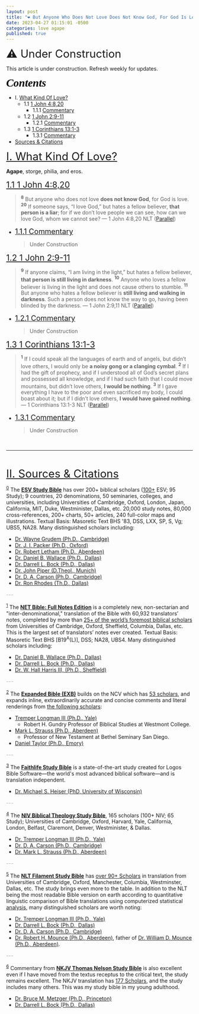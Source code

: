 ```yaml
---
layout: post
title: "❤️ But Anyone Who Does Not Love Does Not Know God, For God Is Love"
date: 2023-04-27 01:15:01 -0500
categories: love agape
published: true
---
```


<span style="font-size:2.1em">⚠️ Under Construction</span>

This article is under construction. Refresh weekly for updates.

<a name="contents" style="font-family:'Times New Roman',Times,serif;font-style:italic;font-weight:bold;font-size:2.1em;color:black;">Contents</a>

- I. <a href="#love">What Kind Of Love?</a>
    - 1.1 <a href="#1John4:8,20">1 John 4:8,20</a>
        - 1.1.1 <a href="#1.1.1Commentary">Commentary</a>
    - 1.2 <a href="#1John2:9-11">1 John 2:9-11</a>
        - 1.2.1 <a href="#1.2.1Commentary">Commentary</a>
    - 1.3 <a href="#1Corinthians13:1-3">1 Corinthians 13:1-3</a>
        - 1.3.1 <a href="#1.3.1Commentary">Commentary</a>
- <a href="#cite">Sources & Citations</a>

<a name="love" href="#contents" style="font-size:2.1em;">I. What Kind Of Love?</a>

**Agape**, storge, philia, and eros.

<a name="1John4:8,20" href="#contents" style="font-size:1.6em;">1.1 1 John 4:8,20</a>

> <sup style="font-weight:bold;">8</sup> But anyone who does not love **does not know God**, for God is love. <sup style="font-weight:bold;">20</sup> If someone says, “I love God,” but hates a fellow believer, **that person is a liar**; for if we don’t love people we can see, how can we love God, whom we cannot see? &mdash; 1 John 4:8,20 NLT ([Parallel](https://www.biblegateway.com/passage/?search=1+John4%3A8%2C20&version=ESV;NET;EXB;NLT))

- <a name="1.1.1Commentary" href="#contents" style="font-size:1.4em;">1.1.1 Commentary</a>

    > Under Construction

<a name="1John2:9-11" href="#contents" style="font-size:1.6em;">1.2 1 John 2:9-11</a>

> <sup style="font-weight:bold;">9</sup> If anyone claims, “I am living in the light,” but hates a fellow believer, **that person is still living in darkness**. <sup style="font-weight:bold;">10</sup> Anyone who loves a fellow believer is living in the light and does not cause others to stumble. <sup style="font-weight:bold;">11</sup> But anyone who hates a fellow believer is **still living and walking in darkness**. Such a person does not know the way to go, having been blinded by the darkness. &mdash; 1 John 2:9,11 NLT ([Parallel](https://www.biblegateway.com/passage/?search=1Jn+2%3A9-11&version=ESV;NET;EXB;NLT))

- <a name="1.2.1Commentary" href="#contents" style="font-size:1.4em;">1.2.1 Commentary</a>

    > Under Construction

<a name="1Corinthians13:1-3" href="#contents" style="font-size:1.6em;">1.3 1 Corinthians 13:1-3</a>

> <sup style="font-weight:bold;">1</sup> If I could speak all the languages of earth and of angels, but didn’t love others, I would only be **a noisy gong or a clanging cymbal**. <sup style="font-weight:bold;">2</sup> If I had the gift of prophecy, and if I understood all of God’s secret plans and possessed all knowledge, and if I had such faith that I could move mountains, but didn’t love others, **I would be nothing**. <sup style="font-weight:bold;">3</sup> If I gave everything I have to the poor and even sacrificed my body, I could boast about it; but if I didn’t love others, **I would have gained nothing**. &mdash; 1 Corinthians 13:1-3 NLT ([Parallel](https://www.biblegateway.com/passage/?search=I+Corinthians+13%3A1-3&version=ESV;NET;EXB;NLT))

- <a name="1.3.1Commentary" href="#contents" style="font-size:1.4em;">1.3.1 Commentary</a>

    > Under Construction

<br>

---

<br>

<a name="cite" href="#contents" style="font-size:2.1em;">II. Sources & Citations</a>

<sup><a name="esvsb_cite" href="#contents">0</a></sup> The [**ESV Study Bible**](https://amzn.to/3WsN0Uw) has over 200+ biblical scholars ([100+](https://www.esv.org/translation/) ESV; 95 Study); 9 countries, 20 denominations, 50 seminaries, colleges, and universities, including Universities of Cambridge, Oxford, London, Japan, California, MIT, Duke, Westminister, Dallas, etc. 20,000 study notes, 80,000 cross-references, 200+ charts, 50+ articles, 240 full-color maps and illustrations. Textual Basis: Masoretic Text BHS '83, DSS, LXX, SP, S, Vg; UBS5, NA28. Many distinguished scholars including:

<!--  -->

- [Dr. Wayne Grudem (Ph.D., Cambridge)](https://youtu.be/s9e3Y2SMXag)
- [Dr. J. I. Packer (Ph.D., Oxford)](https://youtu.be/jOFsFgUUdZo)
- [Dr. Robert Letham (Ph.D., Aberdeen)](https://www.greystoneinstitute.org/robert-letham)
- [Dr. Daniel B. Wallace (Ph.D., Dallas)](https://youtu.be/NikVdhp0YFs)
- [Dr. Darrell L. Bock (Ph.D., Dallas)]()
- [Dr. John Piper (D.Theol., Munich)]()
- [Dr. D. A. Carson (Ph.D., Cambridge)](https://www.crossway.org/authors/d-a-carson/)
- [Dr. Ron Rhodes (Th.D., Dallas)]()

<span style="color:#A8A8A8;">---</span>

<sup><a name="net_cite" href="#contents">1</a></sup> The [**NET Bible: Full Notes Edition**](https://amzn.to/3WLAgbr) is a completely new, non-sectarian and "inter-denominational," translation of the Bible with 60,932 translators’ notes, completed by more than <a href="https://netbible.com/preface/">25+ of the world’s foremost biblical scholars</a> from Universities of Cambridge, Oxford, Sheffield, Columbia, Dallas, etc. This is the largest set of translators’ notes ever created. Textual Basis: Masoretic Text BHS [B19<sup>A</sup>(L)], DSS; NA28, UBS4. Many distinguished scholars including:

<!--  -->

- [Dr. Daniel B. Wallace (Ph.D., Dallas)](https://youtu.be/NikVdhp0YFs)
- [Dr. Darrell L. Bock (Ph.D., Dallas)]()
- [Dr. W. Hall Harris III, (Ph.D., Sheffield)]()

<span style="color:#A8A8A8;">---</span>

<sup><a name="exb_cite" href="#contents">2</a></sup> The [**Expanded Bible (EXB)**](https://amzn.to/3vlMXy5) builds on the NCV which has [53 scholars](https://www.gotquestions.org/New-Century-Version-NCV.html), and expands inline, extraordinarily accurate and concise comments and literal renderings from [the following scholars](https://www.biblegateway.com/versions/Expanded-Bible-EXB/):

<!--  -->

- [Tremper Longman III (Ph.D., Yale)]()
    - Robert H. Gundry Professor of Biblical Studies at Westmont College.
- [Mark L. Strauss (Ph.D., Aberdeen)]()
    - Professor of New Testament at Bethel Seminary San Diego.
- [Daniel Taylor (Ph.D., Emory)]()

<span style="color:#A8A8A8;">---</span>


<sup><a name="logos_cite" href="#contents">3</a></sup> The [**Faithlife Study Bible**](https://www.logos.com/product/36338/faithlife-study-bible?ssi=0) is a state-of-the-art study created for Logos Bible Software&mdash;the world's most advanced biblical software&mdash;and is translation independent.

<!--  -->

- [Dr. Michael S. Heiser (PhD, University of Wisconsin)](https://www.youtube.com/@DRMSH)

<span style="color:#A8A8A8;">---</span>

<sup><a name="btsb_cite" href="#contents">4</a></sup> The [**NIV Biblical Theology Study Bible**](https://amzn.to/417o3A0), 165 scholars (100+ NIV; 65 Study); Universities of Cambridge, Oxford, Harvard, Yale, California, London, Belfast, Claremont, Denver, Westminister, & Dallas. 
    
<!--  -->

- [Dr. Tremper Longman III (Ph.D., Yale)]()
- [Dr. D. A. Carson (Ph.D., Cambridge)](https://www.crossway.org/authors/d-a-carson/)
- [Dr. Mark L. Strauss (Ph.D., Aberdeen)]()

<span style="color:#A8A8A8;">---</span>

<sup><a name="filament_cite" href="#contents">5</a></sup> The [**NLT Filament Study Bible**](https://amzn.to/3CcB5Cu) has [over 90+ Scholars](https://www.tyndale.com/nlt/meet-the-scholars) in translation from Universities of Cambridge, Oxford, Manchester, Columbia, Westminster, Dallas, etc. The study brings even more to the table. In addition to the NLT being the most readable Bible version on earth according to quantitative linguistic comparison of Bible translations using computerized statistical [analysis](/assets/docs/AnalysisGBI.pdf), many distinguished scholars are worth noting:

<!--  -->

- [Dr. Tremper Longman III (Ph.D., Yale)]()
- [Dr. Darrell L. Bock (Ph.D., Dallas)]()
- [Dr. D. A. Carson (Ph.D., Cambridge)](https://www.crossway.org/authors/d-a-carson/)
- [Dr. Robert H. Mounce (Ph.D., Aberdeen)](https://www.billmounce.com/), father of [Dr. William D. Mounce (Ph.D., Aberdeen)](https://www.billmounce.com/).

<span style="color:#A8A8A8;">---</span>

<sup><a name="tnsb_cite" href="#contents">6</a></sup> Commentary from [**NKJV Thomas Nelson Study Bible**](https://amzn.to/3Lqjw6W) is also excellent even if I have moved from the textus receptus to the critical text, the study remains excellent. The NKJV translation has [177 Scholars](https://www.zeolla.org/christian/versions/misc/translators.htm), and the study includes many others. This was my study bible in my young adulthood.

<!--  -->

- [Dr. Bruce M. Metzger (Ph.D., Princeton)]()
- [Dr. Darrell L. Bock (Ph.D., Dallas)]()

<!-- <span style="color:#A8A8A8;">---</span> -->

<!-- <sup><a name="mac_cite" href="#contents">8</a></sup> I sometimes include the [**MacArthur Study Bible**](https://amzn.to/3UFP1g2) by John MacArthur. Only because he was one of my mentors teachers. While I think he is wrong on a few points, and too controversial maybe, his doctrine is still sound. -->

<script>
    var refTagger = {
        settings: {
            bibleVersion: 'ESV'
        }
    }; 

    (function(d, t) {
        var n=d.querySelector('[nonce]');
        refTagger.settings.nonce = n && (n.nonce||n.getAttribute('nonce'));
        var g = d.createElement(t), s = d.getElementsByTagName(t)[0];
        g.src = 'https://api.reftagger.com/v2/RefTagger.js';
        g.nonce = refTagger.settings.nonce;
        s.parentNode.insertBefore(g, s);
    }(document, 'script'));
</script>